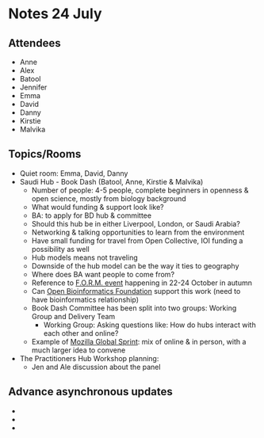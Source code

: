# Notes 24 July

## Attendees

* Anne
* Alex
* Batool
* Jennifer
* Emma
* David
* Danny
* Kirstie
* Malvika


## Topics/Rooms

* Quiet room: Emma, David, Danny
* Saudi Hub - Book Dash (Batool, Anne, Kirstie & Malvika)
    * Number of people: 4-5 people, complete beginners in openness & open science, mostly from biology background
    * What would funding & support look like?
    * BA: to apply for BD hub & committee
    * Should this hub be in either Liverpool, London, or Saudi Arabia?
    * Networking & talking opportunities to learn from the environment
    * Have small funding for travel from Open Collective, IOI funding a possibility as well
    * Hub models means not traveling
    * Downside of the hub model can be the way it ties to geography
    * Where does BA want people to come from?
    * Reference to [F.O.R.M. event](https://forumforopenresearch.com/programme/) happening in 22-24 October in autumn
    * Can [Open Bioinformatics Foundation](https://www.open-bio.org/) support this work (need to have bioinformatics relationship)
    * Book Dash Committee has been split into two groups: Working Group and Delivery Team
        * Working Group: Asking questions like: How do hubs interact with each other and online?
    * Example of [Mozilla Global Sprint](https://github.com/mozilla/global-sprint): mix of online & in person, with a much larger idea to convene
* The Practitioners Hub Workshop planning:
    - Jen and Ale discussion about the panel

## Advance asynchronous updates

*
*
*
